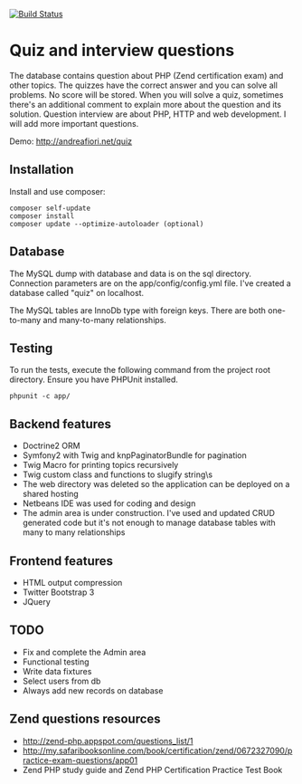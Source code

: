 [![Build Status](https://travis-ci.org/andreafiori/symfony2-quiz.svg?branch=master)](https://travis-ci.org/andreafiori/symfony2-quiz)

Quiz and interview questions
=====================================

The database contains question about PHP (Zend certification exam) and other topics.
The quizzes have the correct answer and you can solve all problems. 
No score will be stored. When you will solve a quiz, sometimes there's an additional comment to explain more about the question and its solution.
Question interview are about PHP, HTTP and web development. I will add more important questions.

Demo: http://andreafiori.net/quiz

Installation
--------------------------------

Install and use composer:

    composer self-update
    composer install
    composer update --optimize-autoloader (optional)

Database
--------------------------------

The MySQL dump with database and data is on the sql directory. 
Connection parameters are on the app/config/config.yml file.
I've created a database called "quiz" on localhost.

The MySQL tables are InnoDb type with foreign keys.
There are both one-to-many and many-to-many relationships.

Testing
--------------------------------

To run the tests, execute the following command from the project root directory. 
Ensure you have PHPUnit installed.
    
    phpunit -c app/

Backend features
--------------------------------

- Doctrine2 ORM
- Symfony2 with Twig and knpPaginatorBundle for pagination
- Twig Macro for printing topics recursively
- Twig custom class and functions to slugify string\s
- The web directory was deleted so the application can be deployed on a shared hosting
- Netbeans IDE was used for coding and design
- The admin area is under construction. I've used and updated CRUD generated code but it's not enough to manage database tables with many to many relationships

Frontend features
--------------------------------

- HTML output compression
- Twitter Bootstrap 3
- JQuery

TODO
--------------------------------

- Fix and complete the Admin area
- Functional testing
- Write data fixtures
- Select users from db
- Always add new records on database

Zend questions resources
--------------------------------

- http://zend-php.appspot.com/questions_list/1
- http://my.safaribooksonline.com/book/certification/zend/0672327090/practice-exam-questions/app01
- Zend PHP study guide and Zend PHP Certification Practice Test Book

